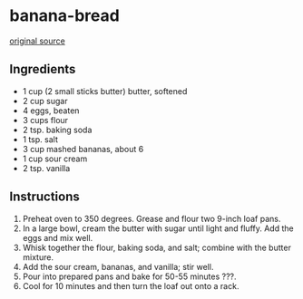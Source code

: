 # banana-bread

[original source](https://reluctantentertainer.com/sour-cream-banana-bread/)

## Ingredients

- 1 cup (2 small sticks butter) butter, softened
- 2 cup sugar
- 4 eggs, beaten
- 3 cups flour
- 2 tsp. baking soda
- 1 tsp. salt
- 3 cup mashed bananas, about 6
- 1 cup sour cream
- 2 tsp. vanilla

## Instructions

1. Preheat oven to 350 degrees. Grease and flour two 9-inch loaf pans.
1. In a large bowl, cream the butter with sugar until light and fluffy. Add the eggs and mix well.
1. Whisk together the flour, baking soda, and salt; combine with the butter mixture.
1. Add the sour cream, bananas, and vanilla; stir well.
1. Pour into prepared pans and bake for 50-55 minutes ???.
1. Cool for 10 minutes and then turn the loaf out onto a rack.
